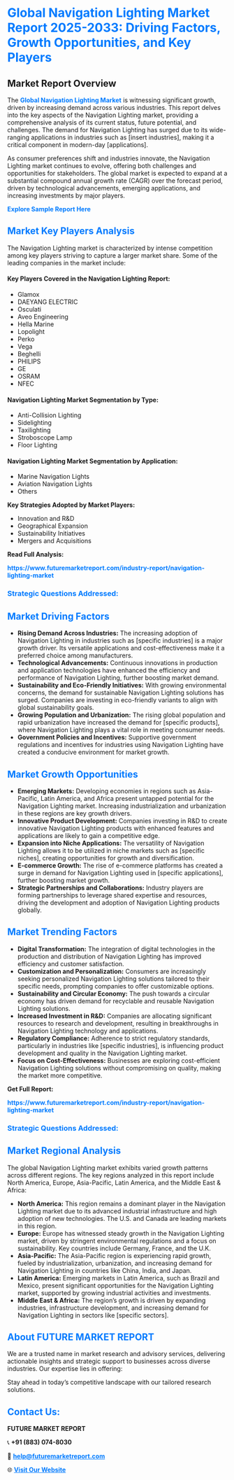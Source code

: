 <h1 style="color: #007BFF;">Global Navigation Lighting Market Report 2025-2033: Driving Factors, Growth Opportunities, and Key Players</h1>

<section id="overview">
<h2>Market Report Overview</h2>
<p>The <a href="https://www.futuremarketreport.com/industry-report/navigation-lighting-market" style="color: #007BFF; text-decoration: none;"><strong>Global Navigation Lighting Market</strong></a> is witnessing significant growth, driven by increasing demand across various industries. This report delves into the key aspects of the Navigation Lighting market, providing a comprehensive analysis of its current status, future potential, and challenges. The demand for Navigation Lighting has surged due to its wide-ranging applications in industries such as [insert industries], making it a critical component in modern-day [applications].</p>
<p>As consumer preferences shift and industries innovate, the Navigation Lighting market continues to evolve, offering both challenges and opportunities for stakeholders. The global market is expected to expand at a substantial compound annual growth rate (CAGR) over the forecast period, driven by technological advancements, emerging applications, and increasing investments by major players.</p>
</section>

<section id="overview">
<p><a href="https://www.futuremarketreport.com/request-sample/reportId=109318" style="color: #007BFF; text-decoration: none;"><strong>Explore Sample Report Here</strong></a></p>
</section>

<section id="key-players">
<h2 style="color: #007BFF;">Market Key Players Analysis</h2>
<p>The Navigation Lighting market is characterized by intense competition among key players striving to capture a larger market share. Some of the leading companies in the market include:</p>
<h4>Key Players Covered in the Navigation Lighting Report:</h4>
<ul><li>Glamox</li><li>DAEYANG ELECTRIC</li><li>Osculati</li><li>Aveo Engineering</li><li>Hella Marine</li><li>Lopolight</li><li>Perko</li><li>Vega</li><li>Beghelli</li><li>PHILIPS</li><li>GE</li><li>OSRAM</li><li>NFEC</li></ul>
<h4>Navigation Lighting Market Segmentation by Type:</h4>
<ul><li>Anti-Collision Lighting</li><li>Sidelighting</li><li>Taxilighting</li><li>Stroboscope Lamp</li><li>Floor Lighting</li></ul>

<h4>Navigation Lighting Market Segmentation by Application:</h4>
<ul><li>Marine Navigation Lights</li><li>Aviation Navigation Lights</li><li>Others</li></ul>
<p><strong>Key Strategies Adopted by Market Players:</strong></p>
<ul>
<li>Innovation and R&D</li>
<li>Geographical Expansion</li>
<li>Sustainability Initiatives</li>
<li>Mergers and Acquisitions</li>
</ul>
</section>

<section>
<p><strong>Read Full Analysis: </strong></p><a href="https://www.futuremarketreport.com/industry-report/navigation-lighting-market" style="color: #007BFF; text-decoration: none;"><strong>https://www.futuremarketreport.com/industry-report/navigation-lighting-market</strong></a>
<h3 style="color: #007BFF;">Strategic Questions Addressed:</h3>
</section>

<section id="driving-factors">
<h2 style="color: #007BFF;">Market Driving Factors</h2>
<ul>
<li><strong>Rising Demand Across Industries:</strong> The increasing adoption of Navigation Lighting in industries such as [specific industries] is a major growth driver. Its versatile applications and cost-effectiveness make it a preferred choice among manufacturers.</li>
<li><strong>Technological Advancements:</strong> Continuous innovations in production and application technologies have enhanced the efficiency and performance of Navigation Lighting, further boosting market demand.</li>
<li><strong>Sustainability and Eco-Friendly Initiatives:</strong> With growing environmental concerns, the demand for sustainable Navigation Lighting solutions has surged. Companies are investing in eco-friendly variants to align with global sustainability goals.</li>
<li><strong>Growing Population and Urbanization:</strong> The rising global population and rapid urbanization have increased the demand for [specific products], where Navigation Lighting plays a vital role in meeting consumer needs.</li>
<li><strong>Government Policies and Incentives:</strong> Supportive government regulations and incentives for industries using Navigation Lighting have created a conducive environment for market growth.</li>
</ul>
</section>

<section id="growth-opportunities">
<h2 style="color: #007BFF;">Market Growth Opportunities</h2>
<ul>
<li><strong>Emerging Markets:</strong> Developing economies in regions such as Asia-Pacific, Latin America, and Africa present untapped potential for the Navigation Lighting market. Increasing industrialization and urbanization in these regions are key growth drivers.</li>
<li><strong>Innovative Product Development:</strong> Companies investing in R&D to create innovative Navigation Lighting products with enhanced features and applications are likely to gain a competitive edge.</li>
<li><strong>Expansion into Niche Applications:</strong> The versatility of Navigation Lighting allows it to be utilized in niche markets such as [specific niches], creating opportunities for growth and diversification.</li>
<li><strong>E-commerce Growth:</strong> The rise of e-commerce platforms has created a surge in demand for Navigation Lighting used in [specific applications], further boosting market growth.</li>
<li><strong>Strategic Partnerships and Collaborations:</strong> Industry players are forming partnerships to leverage shared expertise and resources, driving the development and adoption of Navigation Lighting products globally.</li>
</ul>
</section>

<section id="trending-factors">
<h2 style="color: #007BFF;">Market Trending Factors</h2>
<ul>
<li><strong>Digital Transformation:</strong> The integration of digital technologies in the production and distribution of Navigation Lighting has improved efficiency and customer satisfaction.</li>
<li><strong>Customization and Personalization:</strong> Consumers are increasingly seeking personalized Navigation Lighting solutions tailored to their specific needs, prompting companies to offer customizable options.</li>
<li><strong>Sustainability and Circular Economy:</strong> The push towards a circular economy has driven demand for recyclable and reusable Navigation Lighting solutions.</li>
<li><strong>Increased Investment in R&D:</strong> Companies are allocating significant resources to research and development, resulting in breakthroughs in Navigation Lighting technology and applications.</li>
<li><strong>Regulatory Compliance:</strong> Adherence to strict regulatory standards, particularly in industries like [specific industries], is influencing product development and quality in the Navigation Lighting market.</li>
<li><strong>Focus on Cost-Effectiveness:</strong> Businesses are exploring cost-efficient Navigation Lighting solutions without compromising on quality, making the market more competitive.</li>
</ul>
</section>

<section>
<p><strong>Get Full Report: </strong></p><a href="https://www.futuremarketreport.com/industry-report/navigation-lighting-market" style="color: #007BFF; text-decoration: none;"><strong>https://www.futuremarketreport.com/industry-report/navigation-lighting-market</strong></a>
<h3 style="color: #007BFF;">Strategic Questions Addressed:</h3>
</section>


<section id="regional-analysis">
<h2 style="color: #007BFF;">Market Regional Analysis</h2>
<p>The global Navigation Lighting market exhibits varied growth patterns across different regions. The key regions analyzed in this report include North America, Europe, Asia-Pacific, Latin America, and the Middle East & Africa:</p>
<ul>
<li><strong>North America:</strong> This region remains a dominant player in the Navigation Lighting market due to its advanced industrial infrastructure and high adoption of new technologies. The U.S. and Canada are leading markets in this region.</li>
<li><strong>Europe:</strong> Europe has witnessed steady growth in the Navigation Lighting market, driven by stringent environmental regulations and a focus on sustainability. Key countries include Germany, France, and the U.K.</li>
<li><strong>Asia-Pacific:</strong> The Asia-Pacific region is experiencing rapid growth, fueled by industrialization, urbanization, and increasing demand for Navigation Lighting in countries like China, India, and Japan.</li>
<li><strong>Latin America:</strong> Emerging markets in Latin America, such as Brazil and Mexico, present significant opportunities for the Navigation Lighting market, supported by growing industrial activities and investments.</li>
<li><strong>Middle East & Africa:</strong> The region’s growth is driven by expanding industries, infrastructure development, and increasing demand for Navigation Lighting in sectors like [specific sectors].</li>
</ul>
</section>

<footer>
<h2 style="color: #007BFF;">About FUTURE MARKET REPORT</h2>
<p>We are a trusted name in market research and advisory services, delivering actionable insights and strategic support to businesses across diverse industries. Our expertise lies in offering:</p>

<p>Stay ahead in today’s competitive landscape with our tailored research solutions.</p>

<h2 style="color: #007BFF;">Contact Us:</h2>
<p><strong>FUTURE MARKET REPORT</strong></p>
<p>📞 <strong>+91 (883) 074-8030</strong></p>
<p>📧 <strong><a href="mailto:help@futuremarketreport.com" style="color: #007BFF;">help@futuremarketreport.com</a></strong></p>
<p>🌐 <strong><a href="https://www.futuremarketreport.com/" style="color: #007BFF;">Visit Our Website</a></strong></p>
</footer>